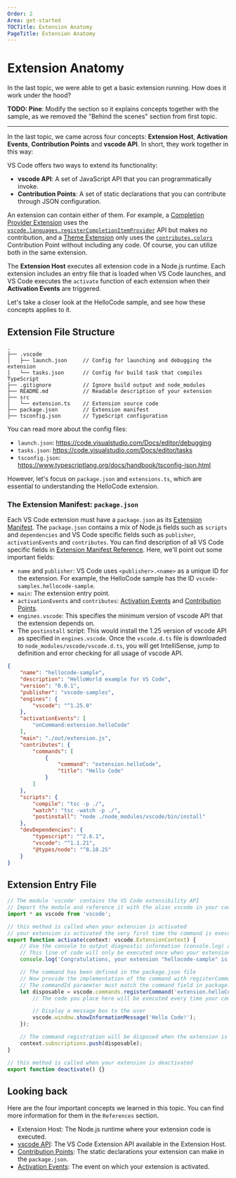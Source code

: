 ```yaml
---
Order: 2
Area: get-started
TOCTitle: Extension Anatomy
PageTitle: Extension Anatomy
---
```


# Extension Anatomy

In the last topic, we were able to get a basic extension running. How does it work under the hood?

**TODO: Pine**: Modify the section so it explains concepts together with the sample, as we removed the "Behind the scenes" section from first topic.

---

In the last topic, we came across four concepts: **Extension Host**, **Activation Events**, **Contribution Points** and **vscode API**. In short, they work together in this way:

VS Code offers two ways to extend its functionality:

- **vscode API**: A set of JavaScript API that you can programmatically invoke.
- **Contribution Points**: A set of static declarations that you can contribute through JSON configuration.

An extension can contain either of them. For example, a [Completion Provider Extension](https://github.com/Microsoft/vscode-extension-samples/tree/master/completions-sample) uses the [`vscode.languages.registerCompletionItemProvider`](/api/references/vscode-api#languages.registerCompletionItemProvider) API but makes no contribution, and a [Theme Extension](https://github.com/Microsoft/vscode-extension-samples/tree/master/theme-sample) only uses the [`contributes.colors`](/api/references/contribution-points#contributes.colors) Contribution Point without including any code. Of course, you can utilize both in the same extension.

The **Extension Host** executes all extension code in a Node.js runtime. Each extension includes an entry file that is loaded when VS Code launches, and VS Code executes the `activate` function of each extension when their **Activation Events** are triggered.

Let's take a closer look at the HelloCode sample, and see how these concepts applies to it.

## Extension File Structure

```
.
├── .vscode
│   ├── launch.json     // Config for launching and debugging the extension
│   └── tasks.json      // Config for build task that compiles TypeScript
├── .gitignore          // Ignore build output and node_modules
├── README.md           // Readable description of your extension
├── src
│   └── extension.ts    // Extension source code
├── package.json        // Extension manifest
├── tsconfig.json       // TypeScript configuration
```

You can read more about the config files:

- `launch.json`: https://code.visualstudio.com/Docs/editor/debugging
- `tasks.json`: https://code.visualstudio.com/Docs/editor/tasks
- `tsconfig.json`: https://www.typescriptlang.org/docs/handbook/tsconfig-json.html

However, let's focus on `package.json` and `extensions.ts`, which are essential to understanding the HelloCode extension.

### The Extension Manifest: `package.json`

Each VS Code extension must have a `package.json` as its [Extension Manifest](/api/references/extension-manifest). The `package.json` contains a mix of Node.js fields such as `scripts` and `dependencies` and VS Code specific fields such as `publisher`, `activationEvents` and `contributes`. You can find description of all VS Code specific fields in [Extension Manifest Reference](/api/references/extension-manifest). Here, we'll point out some important fields:

- `name` and `publisher`: VS Code uses `<publisher>.<name>` as a unique ID for the extension. For example, the HelloCode sample has the ID `vscode-samples.hellocode-sample`.
- `main`: The extension entry point.
- `activationEvents` and `contributes`: [Activation Events](/api/references/activation-events) and [Contribution Points](/api/references/contribution-points).
- `engines.vscode`: This specifies the minimum version of vscode API that the extension depends on.
- The `postinstall` script: This would install the 1.25 version of vscode API as specified in `engines.vscode`. Once the `vscode.d.ts` file is downloaded to `node_modules/vscode/vscode.d.ts`, you will get IntelliSense, jump to definition and error checking for all usage of vscode API.

```json
{
	"name": "hellocode-sample",
	"description": "HelloWorld example for VS Code",
	"version": "0.0.1",
	"publisher": "vscode-samples",
	"engines": {
		"vscode": "^1.25.0"
	},
	"activationEvents": [
		"onCommand:extension.helloCode"
	],
	"main": "./out/extension.js",
	"contributes": {
		"commands": [
			{
				"command": "extension.helloCode",
				"title": "Hello Code"
			}
		]
	},
	"scripts": {
		"compile": "tsc -p ./",
		"watch": "tsc -watch -p ./",
		"postinstall": "node ./node_modules/vscode/bin/install"
	},
	"devDependencies": {
		"typescript": "^2.6.1",
		"vscode": "^1.1.21",
		"@types/node": "^8.10.25"
	}
}
```

## Extension Entry File

```ts
// The module 'vscode' contains the VS Code extensibility API
// Import the module and reference it with the alias vscode in your code below
import * as vscode from 'vscode';

// this method is called when your extension is activated
// your extension is activated the very first time the command is executed
export function activate(context: vscode.ExtensionContext) {
	// Use the console to output diagnostic information (console.log) and errors (console.error)
	// This line of code will only be executed once when your extension is activated
	console.log('Congratulations, your extension "hellocode-sample" is now active!');

	// The command has been defined in the package.json file
	// Now provide the implementation of the command with registerCommand
	// The commandId parameter must match the command field in package.json
	let disposable = vscode.commands.registerCommand('extension.helloCode', () => {
		// The code you place here will be executed every time your command is executed

		// Display a message box to the user
		vscode.window.showInformationMessage('Hello Code!');
	});

    // The command registration will be disposed when the extension is deactivated
	context.subscriptions.push(disposable);
}

// this method is called when your extension is deactivated
export function deactivate() {}
```

## Looking back

Here are the four important concepts we learned in this topic. You can find more information for them in the `References` section.

- Extension Host: The Node.js runtime where your extension code is executed.
- [vscode API](/api/references/vscode-api): The VS Code Extension API available in the Extension Host.
- [Contribution Points](/api/references/contribution-points): The static declarations your extension can make in the `package.json`.
- [Activation Events](/api/references/activation-events): The event on which your extension is activated.